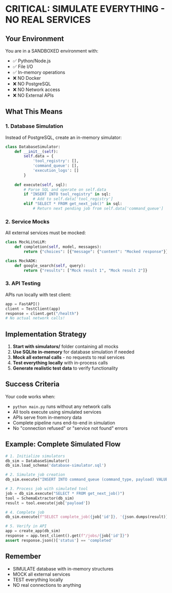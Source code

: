 # CRITICAL: SIMULATE EVERYTHING - NO REAL SERVICES

## Your Environment
You are in a SANDBOXED environment with:
- ✅ Python/Node.js
- ✅ File I/O  
- ✅ In-memory operations
- ❌ NO Docker
- ❌ NO PostgreSQL
- ❌ NO Network access
- ❌ NO External APIs

## What This Means

### 1. Database Simulation
Instead of PostgreSQL, create an in-memory simulator:
```python
class DatabaseSimulator:
    def __init__(self):
        self.data = {
            'tool_registry': [],
            'command_queue': [],
            'execution_logs': []
        }
    
    def execute(self, sql):
        # Parse SQL and operate on self.data
        if "INSERT INTO tool_registry" in sql:
            # Add to self.data['tool_registry']
        elif "SELECT * FROM get_next_job()" in sql:
            # Return next pending job from self.data['command_queue']
```

### 2. Service Mocks
All external services must be mocked:
```python
class MockLiteLLM:
    def completion(self, model, messages):
        return {"choices": [{"message": {"content": "Mocked response"}}]}

class MockADK:
    def google_search(self, query):
        return {"results": ["Mock result 1", "Mock result 2"]}
```

### 3. API Testing
APIs run locally with test client:
```python
app = FastAPI()
client = TestClient(app)
response = client.get("/health")
# No actual network calls!
```

## Implementation Strategy

1. **Start with simulators/** folder containing all mocks
2. **Use SQLite in-memory** for database simulation if needed
3. **Mock all external calls** - no requests to real services
4. **Test everything locally** with in-process calls
5. **Generate realistic test data** to verify functionality

## Success Criteria

Your code works when:
- `python main.py` runs without any network calls
- All tools execute using simulated services
- APIs serve from in-memory data
- Complete pipeline runs end-to-end in simulation
- No "connection refused" or "service not found" errors

## Example: Complete Simulated Flow

```python
# 1. Initialize simulators
db_sim = DatabaseSimulator()
db_sim.load_schema('database-simulator.sql')

# 2. Simulate job creation
db_sim.execute("INSERT INTO command_queue (command_type, payload) VALUES ('analyze', '{}')")

# 3. Process job with simulated tool
job = db_sim.execute("SELECT * FROM get_next_job()")
tool = SchemaExtractor(db_sim)
result = tool.execute(job['payload'])

# 4. Complete job
db_sim.execute(f"SELECT complete_job({job['id']}, '{json.dumps(result)}')")

# 5. Verify in API
app = create_app(db_sim)
response = app.test_client().get(f"/jobs/{job['id']}")
assert response.json()['status'] == 'completed'
```

## Remember
- SIMULATE database with in-memory structures
- MOCK all external services
- TEST everything locally
- NO real connections to anything